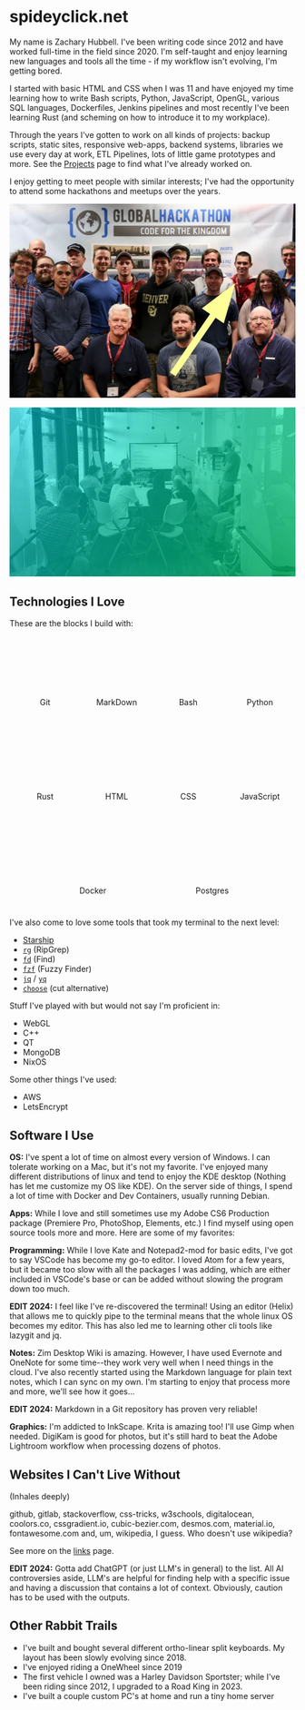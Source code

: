 <style>
:root {
	--badge-top: var(--theme-main);
	--badge-bottom: var(--background-up-2);
}
@media (prefers-color-scheme: dark) {
	:root {
		--badge-top: var(--background-up-2);
		--badge-bottom: var(--theme-main);
	}
}
.logo_badges ul {
	display: flex;
	flex-wrap: wrap;
	gap: 1rem;
	padding: 0;
	justify-content: space-evenly;
}
.logo_badges li {
	background: linear-gradient(
		180deg,
		var(--badge-top) 0%,
		var(--badge-top) 70%,
		var(--badge-bottom) 70%,
		var(--badge-bottom) 100%)
	;
	border-radius: 50% 50% 50% 50% / 15% 15% 15% 15%;
	box-shadow: var(--material-shadow);
	color: var(--badge-top);
	display: flex;
	flex-direction: column;
	font-weight: 400;
	height: 100px;
	list-style: none;
	overflow: hidden;
	padding: 25px 5px;
	position: relative;
	text-align: center;
	width: 85px;
}
.logo_badges i {
	color: var(--badge-bottom);
	font-size: 60px;
	text-align: center;
	margin-bottom: 38px;
	height: 47px;
	top: 36px;
	left: 0;
}
</style>
# spideyclick.net

My name is Zachary Hubbell. I've been writing code since 2012 and have worked full-time in the field since 2020. I'm self-taught and enjoy learning new languages and tools all the time - if my workflow isn't evolving, I'm getting bored.

I started with basic HTML and CSS when I was 11 and have enjoyed my time learning how to write Bash scripts, Python, JavaScript, OpenGL, various SQL languages, Dockerfiles, Jenkins pipelines and most recently I've been learning Rust (and scheming on how to introduce it to my workplace).

Through the years I've gotten to work on all kinds of projects: backup scripts, static sites, responsive web-apps, backend systems, libraries we use every day at work, ETL Pipelines, lots of little game prototypes and more. See the [Projects](/projects) page to find what I've already worked on.

I enjoy getting to meet people with similar interests; I've had the opportunity to attend some hackathons and meetups over the years.

![Code For The Kingdom (C4TK) 2016 winners](img/c4tk-hackathon-2016.jpg)

![Pueblo Maker Club](img/maker-club.jpg)

## Technologies I Love

<div class="logo_badges">

These are the blocks I build with:

- <i class="fab fa-git-alt" aria-hidden="true"></i>Git
- <i class="fab fa-markdown" aria-hidden="true"></i>MarkDown
- <i class="fas fa-terminal" style="font-size:50px;" aria-hidden="true"></i>Bash
- <i class="fab fa-python" aria-hidden="true"></i>Python
- <i class="fab fa-rust" aria-hidden="true"></i>Rust
- <i class="fab fa-html5" aria-hidden="true"></i>HTML
- <i class="fab fa-css3-alt" aria-hidden="true"></i>CSS
- <i class="fab fa-js" aria-hidden="true"></i>JavaScript
- <i class="fab fa-docker" aria-hidden="true"></i>Docker
- <i class="fa fa-database" aria-hidden="true"></i>Postgres

</div>

I've also come to love some tools that took my terminal to the next level:

- [Starship](https://starship.rs/)
- [`rg`](https://github.com/BurntSushi/ripgrep) (RipGrep)
- [`fd`](https://github.com/sharkdp/fd) (Find)
- [`fzf`](https://github.com/junegunn/fzf) (Fuzzy Finder)
- [`jq`](https://github.com/jqlang/jq) / [`yq`](https://github.com/mikefarah/yq)
- [`choose`](https://github.com/theryangeary/choose) (cut alternative)

Stuff I've played with but would not say I'm proficient in:

- WebGL
- C++
- QT
- MongoDB
- NixOS

Some other things I've used:

- AWS
- LetsEncrypt

## Software I Use

**OS:** I've spent a lot of time on almost every version of Windows. I can tolerate working on a Mac, but it's not my favorite. I've enjoyed many different distributions of linux and tend to enjoy the KDE desktop (Nothing has let me customize my OS like KDE). On the server side of things, I spend a lot of time with Docker and Dev Containers, usually running Debian.

**Apps:** While I love and still sometimes use my Adobe CS6 Production package (Premiere Pro, PhotoShop, Elements, etc.) I find myself using open source tools more and more. Here are some of my favorites:

**Programming:** While I love Kate and Notepad2-mod for basic edits, I've got to say VSCode has become my go-to editor. I loved Atom for a few years, but it became too slow with all the packages I was adding, which are either included in VSCode's base or can be added without slowing the program down too much.

**EDIT 2024:** I feel like I've re-discovered the terminal! Using an editor (Helix) that allows me to quickly pipe to the terminal means that the whole linux OS becomes my editor. This has also led me to learning other cli tools like lazygit and jq.

**Notes:** Zim Desktop Wiki is amazing. However, I have used Evernote and OneNote for some time\--they work very well when I need things in the cloud. I've also recently started using the Markdown language for plain text notes, which I can sync on my own. I'm starting to enjoy that process more and more, we'll see how it goes\...

**EDIT 2024:** Markdown in a Git repository has proven very reliable!

**Graphics:** I'm addicted to InkScape. Krita is amazing too! I'll use Gimp when needed. DigiKam is good for photos, but it's still hard to beat the Adobe Lightroom workflow when processing dozens of photos.

## Websites I Can't Live Without

(Inhales deeply)

github, gitlab, stackoverflow, css-tricks, w3schools, digitalocean, coolors.co, cssgradient.io, cubic-bezier.com, desmos.com, material.io, fontawesome.com and, um, wikipedia, I guess. Who doesn't use wikipedia?

See more on the [links](/links) page.

**EDIT 2024:** Gotta add ChatGPT (or just LLM's in general) to the list. All AI controversies aside, LLM's are helpful for finding help with a specific issue and having a discussion that contains a lot of context. Obviously, caution has to be used with the outputs.

## Other Rabbit Trails

- I've built and bought several different ortho-linear split keyboards. My layout has been slowly evolving since 2018.
- I've enjoyed riding a OneWheel since 2019
- The first vehicle I owned was a Harley Davidson Sportster; while I've been riding since 2012, I upgraded to a Road King in 2023.
- I've built a couple custom PC's at home and run a tiny home server
